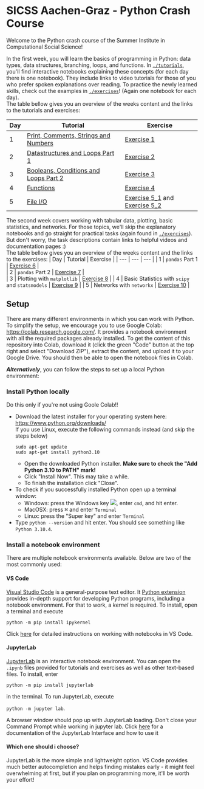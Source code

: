 # SICSS Aachen-Graz - Python Crash Course

Welcome to the Python crash course of the Summer Institute in Computational Social Science!

In the first week, you will learn the basics of programming in Python: data types, data structures, branching, loops, and functions. In [`./tutorials`](./tutorials/), you'll find interactive notebooks explaining these concepts (for each day there is one notebook). They include links to video tutorials for those of you who prefer spoken explanations over reading. To practice the newly learned skills, check out the examples in [`./exercises`](./exercises/)! (Again one notebook for each day).  
The table bellow gives you an overview of the weeks content and the links to the tutorials and exercises:

| Day | Tutorial | Exercise |
| ---      | ---      |  --- |
| 1    | [Print, Comments, Strings and Numbers](./tutorials/tut01_print_comments_strings_numbers.ipynb)   |  [Exercise 1](./exercises/ex01_print_comments_strings_numbers.ipynb) |     
| 2    | [Datastructures and Loops Part 1](./tutorials/tut02_datastructures_loops.ipynb)   |  [Exercise 2](./exercises/ex02_datastructures_loops.ipynb) |  
| 3    | [Booleans, Conditions and Loops Part 2](./tutorials/tut03_booleans_branching_loops.ipynb)   |  [Exercise 3](./exercises/ex03_booleans_branching_loops.ipynb) | 
| 4    | [Functions](./tutorials/tut04_functions.ipynb)   |  [Exercise 4](./exercises/ex04_functions.ipynb) | 
| 5    | [File I/O](./tutorials/tut05_file_IO.ipynb)   |  [Exercise 5_1](./exercises/ex05_file_IO.ipynb) and [Exercise 5_2](./exercises/ex05_reading_error_messages.ipynb) | 

The second week covers working with tabular data, plotting, basic statistics, and networks. For those topics, we'll skip the explanatory notebooks and go straight for practical tasks (again found in [`./exercises`](./exercises/)). But don't worry, the task descriptions contain links to helpful videos and documentation pages :)  
The table bellow gives you an overview of the weeks content and the links to the exercises:
| Day | Tutorial | Exercise |
| ---      | ---      |  --- |
| 1    | `pandas` Part 1   |  [Exercise 6](./exercises/ex06_pandas_a.ipynb) |     
| 2    | `pandas` Part 2   |  [Exercise 7](./exercises/ex07_pandas_b.ipynb) |  
| 3    | Plotting with `matplotlib`   |  [Exercise 8](./exercises/ex08_plotting.ipynb) | 
| 4    | Basic Statistics with `scipy` and `statsmodels`   |  [Exercise 9](./exercises/ex09_scipy_statsmodels.ipynb) | 
| 5    | Networks with `networkx`   |  [Exercise 10](./exercises/ex10_networkx.ipynb) | 


## Setup
There are many different environments in which you can work with Python. To simplify the setup, we encourage you to use Google Colab: https://colab.research.google.com/. It provides a notebook environment with all the required packages already installed. To get the content of this repository into Colab, download it (click the green "Code" button at the top right and select "Download ZIP"), extract the content, and upload it to your Google Drive. You should then be able to open the notebook files in Colab.

_**Alternatively**_, you can follow the steps to set up a local Python environment:

### Install Python locally

Do this only if you're not using Goole Colab!!

- Download the latest installer for your operating system here: https://www.python.org/downloads/  
    If you use Linux, execute the following commands instead (and skip the steps below)
    ```
    sudo apt-get update
    sudo apt-get install python3.10
    ```
    - Open the downloaded Python installer. **Make sure to check the "Add Python 3.10 to PATH" mark!**
    - Click "Install Now". This may take a while.
    - To finish the installation click "Close".
- To check if you successfully installed Python open up a terminal window:
    - Windows: press the Windows key <kbd>![](http://i.stack.imgur.com/B8Zit.png)</kbd>, enter `cmd`, and hit enter.
    - MacOSX: press <kbd>&#8984;</kbd> and enter `Terminal`
    - Linux: press the "Super key" and enter `Terminal`
- Type `python --version` and hit enter. You should see something like `Python 3.10.4`.

### Install a notebook environment
There are multiple notebook environments available. Below are two of the most commonly used:
#### VS Code
[Visual Studio Code](https://code.visualstudio.com/) is a general-purpose text editor. It [Python extension](https://marketplace.visualstudio.com/items?itemName=ms-python.python) provides in-depth support for developing Python programs, including a notebook environment. For that to work, a _kernel_ is required. To install, open a terminal and execute

`python -m pip install ipykernel`

Click [here](https://code.visualstudio.com/docs/datascience/jupyter-notebooks) for detailed instructions on working with notebooks in VS Code.

#### JupyterLab
[JupyterLab](https://jupyter.org/install) is an interactive notebook environment. You can open the `.ipynb` files provided for tutorials and exercises as well as other text-based files.
To install, enter 

`python -m pip install jupyterlab` 

in the terminal.
To run JupyterLab, execute 

`python -m jupyter lab`. 

A browser window should pop up with JupyterLab loading. Don't close your Command Prompt while working in jupyter lab. Click [here](https://jupyterlab.readthedocs.io/en/latest/user/interface.html) for a documentation of the JupyterLab Interface and how to use it

#### Which one should i choose?
JupyterLab is the more simple and lightweight option. VS Code provides much better autocompletion and helps finding mistakes early - it might feel overwhelming at first, but if you plan on programming more, it'll be worth your effort!
